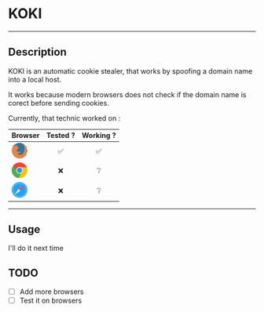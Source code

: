 # KOKI

---

## Description

KOKI is an automatic cookie stealer, that works by spoofing a domain name into a local host.

It works because modern browsers does not check if the domain name is corect before sending cookies.

Currently, that technic worked on :

| Browser | Tested ? | Working ? |
|---------|:--------:|:---------:|
|![Firefox](./images/firefox.png)|✅          |✅          |
|![Chrome](./images/chrome.png)|❌         |❔          |
|![Safari](./images/safari.png)|❌         |❔          |

---

## Usage

I'll do it next time

## TODO

- [ ] Add more browsers
- [ ] Test it on browsers